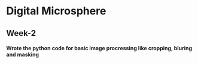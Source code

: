 # Digital Microsphere
## Week-2
#### Wrote the python code for basic image procressing like cropping, bluring and masking